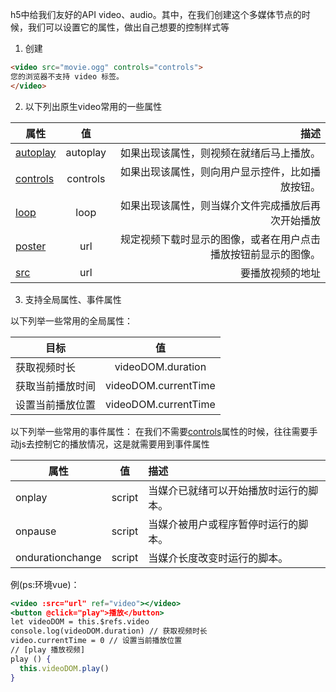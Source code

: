 h5中给我们友好的API video、audio。其中，在我们创建这个多媒体节点的时候，我们可以设置它的属性，做出自己想要的控制样式等

1. 创建

```html
<video src="movie.ogg" controls="controls">
您的浏览器不支持 video 标签。
</video>
```

2. 以下列出原生video常用的一些属性

| 属性                                                         |    值    |                                                         描述 |
| ------------------------------------------------------------ | :------: | -----------------------------------------------------------: |
| [autoplay](http://www.w3school.com.cn/tags/att_video_autoplay.asp) | autoplay |                     如果出现该属性，则视频在就绪后马上播放。 |
| [controls](http://www.w3school.com.cn/tags/att_video_controls.asp) | controls |             如果出现该属性，则向用户显示控件，比如播放按钮。 |
| [loop](http://www.w3school.com.cn/tags/att_video_loop.asp)   |   loop   |           如果出现该属性，则当媒介文件完成播放后再次开始播放 |
| [poster](http://www.w3school.com.cn/tags/att_video_poster.asp) |   url    | 规定视频下载时显示的图像，或者在用户点击播放按钮前显示的图像。 |
| [src](http://www.w3school.com.cn/tags/att_video_src.asp)     |   url    |                                             要播放视频的地址 |

3. 支持全局属性、事件属性

以下列举一些常用的全局属性：

| 目标             |          值          |
| ---------------- | :------------------: |
| 获取视频时长     |  videoDOM.duration   |
| 获取当前播放时间 | videoDOM.currentTime |
| 设置当前播放位置 | videoDOM.currentTime |

以下列举一些常用的事件属性：
 在我们不需要[controls](http://www.w3school.com.cn/tags/att_video_controls.asp)属性的时候，往往需要手动js去控制它的播放情况，这是就需要用到事件属性

| 属性             |   值   | 描述                                   |
| ---------------- | :----: | :------------------------------------- |
| onplay           | script | 当媒介已就绪可以开始播放时运行的脚本。 |
| onpause          | script | 当媒介被用户或程序暂停时运行的脚本。   |
| ondurationchange | script | 当媒介长度改变时运行的脚本。           |

例(ps:环境vue)：



```jsx
<video :src="url" ref="video"></video>
<button @click="play">播放</button>
let videoDOM = this.$refs.video
console.log(videoDOM.duration) // 获取视频时长
video.currentTime = 0 // 设置当前播放位置
// [play 播放视频]
play () {
  this.videoDOM.play()
}
```



